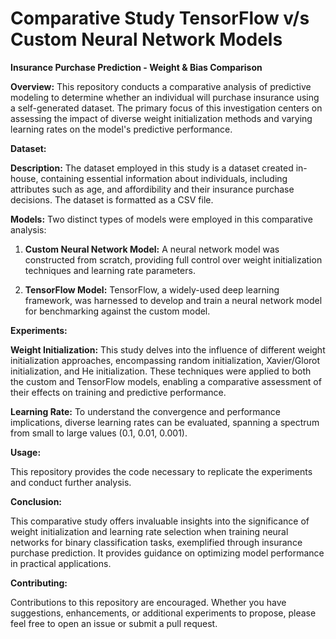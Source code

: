 # Comparative Study TensorFlow v/s Custom Neural Network Models



**Insurance Purchase Prediction - Weight & Bias Comparison**

**Overview:**
This repository conducts a comparative analysis of predictive modeling to determine whether an individual will purchase insurance using a self-generated dataset. The primary focus of this investigation centers on assessing the impact of diverse weight initialization methods and varying learning rates on the model's predictive performance.

**Dataset:**

**Description:**
The dataset employed in this study is a dataset created in-house, containing essential information about individuals, including attributes such as age, and affordibility and their insurance purchase decisions. The dataset is formatted as a CSV file.


**Models:**
Two distinct types of models were employed in this comparative analysis:

1. **Custom Neural Network Model:** A neural network model was constructed from scratch, providing full control over weight initialization techniques and learning rate parameters.

2. **TensorFlow Model:** TensorFlow, a widely-used deep learning framework, was harnessed to develop and train a neural network model for benchmarking against the custom model.

**Experiments:**

**Weight Initialization:**
This study delves into the influence of different weight initialization approaches, encompassing random initialization, Xavier/Glorot initialization, and He initialization. These techniques were applied to both the custom and TensorFlow models, enabling a comparative assessment of their effects on training and predictive performance.

**Learning Rate:**
To understand the convergence and performance implications, diverse learning rates can be evaluated, spanning a spectrum from small to large values (0.1, 0.01, 0.001).



**Usage:**

This repository provides the code necessary to replicate the experiments and conduct further analysis. 

**Conclusion:**

This comparative study offers invaluable insights into the significance of weight initialization and learning rate selection when training neural networks for binary classification tasks, exemplified through insurance purchase prediction. It provides guidance on optimizing model performance in practical applications.

**Contributing:**

Contributions to this repository are encouraged. Whether you have suggestions, enhancements, or additional experiments to propose, please feel free to open an issue or submit a pull request.
